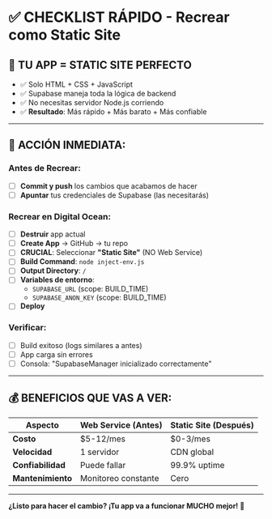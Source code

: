 # ✅ CHECKLIST RÁPIDO - Recrear como Static Site

## 🎯 **TU APP = STATIC SITE PERFECTO**
- ✅ Solo HTML + CSS + JavaScript  
- ✅ Supabase maneja toda la lógica de backend
- ✅ No necesitas servidor Node.js corriendo
- ✅ **Resultado**: Más rápido + Más barato + Más confiable

---

## 🚀 **ACCIÓN INMEDIATA:**

### **Antes de Recrear:**
- [ ] **Commit y push** los cambios que acabamos de hacer
- [ ] **Apuntar** tus credenciales de Supabase (las necesitarás)

### **Recrear en Digital Ocean:**
- [ ] **Destruir** app actual
- [ ] **Create App** → GitHub → tu repo  
- [ ] **CRUCIAL**: Seleccionar **"Static Site"** (NO Web Service)
- [ ] **Build Command**: `node inject-env.js`
- [ ] **Output Directory**: `/`
- [ ] **Variables de entorno**:
  - `SUPABASE_URL` (scope: BUILD_TIME)
  - `SUPABASE_ANON_KEY` (scope: BUILD_TIME)
- [ ] **Deploy**

### **Verificar:**
- [ ] Build exitoso (logs similares a antes)
- [ ] App carga sin errores
- [ ] Consola: "SupabaseManager inicializado correctamente"

---

## 💰 **BENEFICIOS QUE VAS A VER:**

| Aspecto | Web Service (Antes) | Static Site (Después) |
|---------|-------------------|----------------------|
| **Costo** | $5-12/mes | $0-3/mes |
| **Velocidad** | 1 servidor | CDN global |
| **Confiabilidad** | Puede fallar | 99.9% uptime |
| **Mantenimiento** | Monitoreo constante | Cero |

---

**¿Listo para hacer el cambio? ¡Tu app va a funcionar MUCHO mejor! 🚀**
